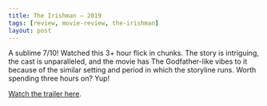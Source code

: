 ```yaml
---
title: The Irishman – 2019
tags: [review, movie-review, the-irishman]
layout: post
---
```


A sublime 7/10! Watched this 3+ hour flick in chunks. The story is intriguing, the cast is unparalleled, and the movie has The Godfather-like vibes to it because of the similar setting and period in which the storyline runs. Worth spending three hours on? Yup!

<a href="https://www.youtube.com/embed/WHXxVmeGQUc" target="_blank">Watch the trailer here</a>.